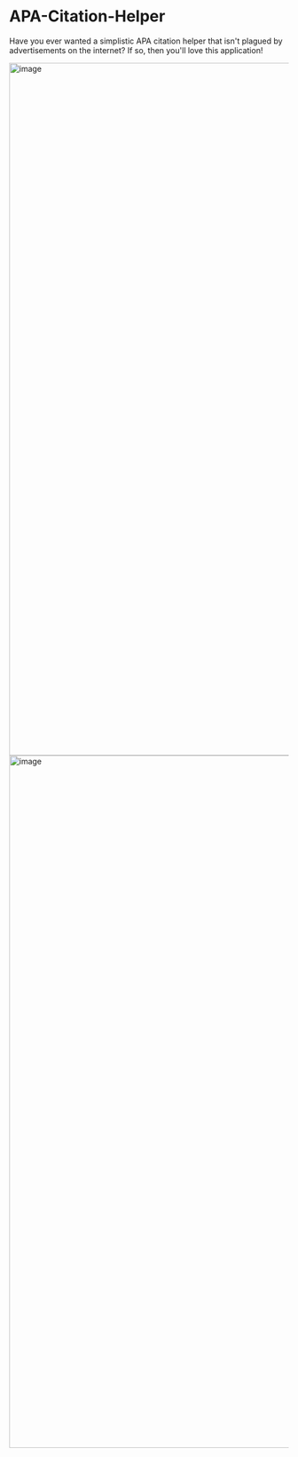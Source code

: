 # APA-Citation-Helper

Have you ever wanted a simplistic APA citation helper that isn't plagued by advertisements on the internet? If so, then you'll love this application!

<img width="1248" alt="image" src="https://user-images.githubusercontent.com/72638325/173196351-66b3761c-6f2f-4c3c-99b9-5c317c89a5cf.png">

<img width="1248" alt="image" src="https://user-images.githubusercontent.com/72638325/173196329-78be8e73-0a8d-4230-a68c-c1f89fa642e9.png">

